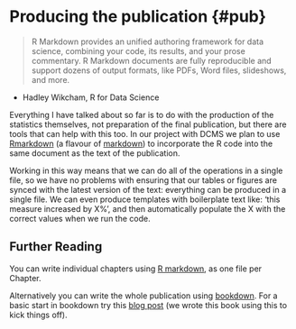 # Producing the publication {#pub}

> R Markdown provides an unified authoring framework for data science, combining your code, its results, and your prose commentary. R Markdown documents are fully reproducible and support dozens of output formats, like PDFs, Word files, slideshows, and more. 
- Hadley Wikcham, R for Data Science

Everything I have talked about so far is to do with the production of the statistics themselves, not preparation of the final publication, but there are tools that can help with this too. In our project with DCMS we plan to use [Rmarkdown](http://rmarkdown.rstudio.com/) (a flavour of [markdown](https://en.wikipedia.org/wiki/Markdown)) to incorporate the R code into the same document as the text of the publication.

Working in this way means that we can do all of the operations in a single file, so we have no problems with ensuring that our tables or figures are synced with the latest version of the text: everything can be produced in a single file. We can even produce templates with boilerplate text like: ‘this measure increased by X%’, and then automatically populate the X with the correct values when we run the code.

## Further Reading

You can write individual chapters using [R markdown](http://r4ds.had.co.nz/r-markdown.html), as one file per Chapter.  

Alternatively you can write the whole publication using [bookdown](https://bookdown.org/yihui/bookdown/). For a basic start in bookdown try this [blog post](http://seankross.com/2016/11/17/How-to-Start-a-Bookdown-Book.html) (we wrote this book using this to kick things off).  
